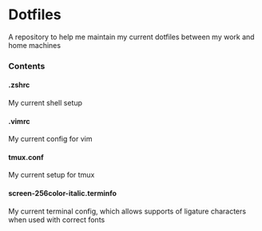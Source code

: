 # Dotfiles

A repository to help me maintain my current dotfiles between my work and home machines

### Contents
#### .zshrc
My current shell setup

#### .vimrc
My current config for vim

#### tmux.conf
My current setup for tmux

#### screen-256color-italic.terminfo
My current terminal config, which allows supports of ligature characters when used with correct fonts
